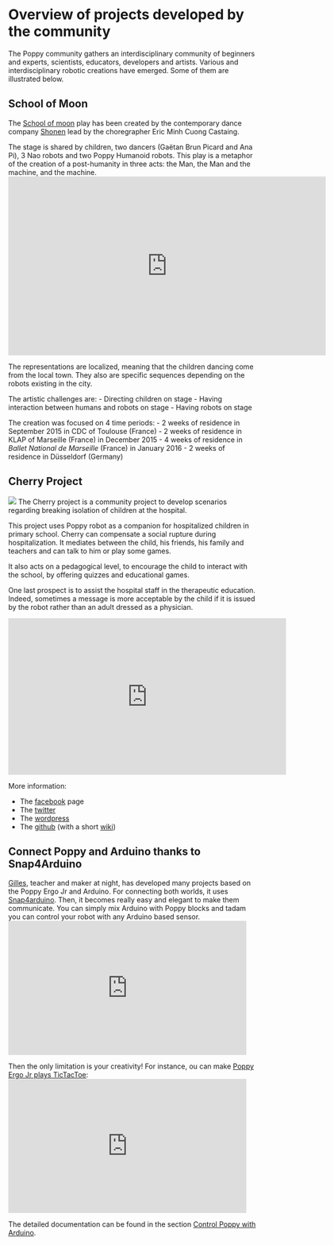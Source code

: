 # Overview of projects developed by the community

The Poppy community gathers an interdisciplinary community of beginners and experts, scientists, educators, developers and artists. Various and interdisciplinary robotic creations have emerged. Some of them are illustrated below.

## School of Moon

The [School of moon](http://shonen.info/schoolofmoon/) play has been created by the contemporary dance company [Shonen](http://shonen.info) lead by the choregrapher Eric Minh Cuong Castaing.

The stage is shared by children, two dancers (Gaëtan Brun Picard and Ana Pi), 3 Nao robots and two Poppy Humanoid robots. This play is a metaphor of the creation of a post-humanity in three acts: the Man, the Man and the machine, and the machine. <iframe src="https://player.vimeo.com/video/149653064" width="640" height="360" frameborder="0" webkitallowfullscreen mozallowfullscreen allowfullscreen mark="crwd-mark"></iframe> 

The representations are localized, meaning that the children dancing come from the local town. They also are specific sequences depending on the robots existing in the city.

The artistic challenges are: - Directing children on stage - Having interaction between humans and robots on stage - Having robots on stage

The creation was focused on 4 time periods: - 2 weeks of residence in September 2015 in CDC of Toulouse (France) - 2 weeks of residence in KLAP of Marseille (France) in December 2015 - 4 weeks of residence in *Ballet National de Marseille* (France) in January 2016 - 2 weeks of residence in Düsseldorf (Germany)

## Cherry Project

![](https://forum.poppy-project.org/uploads/default/original/2X/3/33984972217cd45f473246b130f0001df33ffcfc.png) The Cherry project is a community project to develop scenarios regarding breaking isolation of children at the hospital.

This project uses Poppy robot as a companion for hospitalized children in primary school. Cherry can compensate a social rupture during hospitalization. It mediates between the child, his friends, his family and teachers and can talk to him or play some games.

It also acts on a pedagogical level, to encourage the child to interact with the school, by offering quizzes and educational games.

One last prospect is to assist the hospital staff in the therapeutic education. Indeed, sometimes a message is more acceptable by the child if it is issued by the robot rather than an adult dressed as a physician.

<div style="text-align: center;">
  <iframe width="560" height="315" src="https://www.youtube.com/embed/URB1kDDScfM" frameborder="0" allowfullscreen></iframe>
</div>

More information:

* The [facebook](https://www.facebook.com/projetcherry/?ref=ts&fref=ts) page
* The [twitter](https://twitter.com/projetcherry)
* The [wordpress](https://projetcherry.wordpress.com/)
* The [github](https://github.com/Cherry-project) (with a short [wiki](https://github.com/Cherry-project/cherry-software/wiki))

## Connect Poppy and Arduino thanks to Snap4Arduino

[Gilles](https://forum.poppy-project.org/users/gilles_lassus/), teacher and maker at night, has developed many projects based on the Poppy Ergo Jr and Arduino. For connecting both worlds, it uses [Snap4arduino](http://s4a.cat/snap/). Then, it becomes really easy and elegant to make them communicate. You can simply mix Arduino with Poppy blocks and tadam you can control your robot with any Arduino based sensor. <iframe width="480" height="270" src="https://www.youtube.com/embed/FGKFoUICByE" frameborder="0" allowfullscreen mark="crwd-mark"></iframe> 

Then the only limitation is your creativity! For instance, ou can make [Poppy Ergo Jr plays TicTacToe](https://www.youtube.com/embed/usDAgvcEXJA): <iframe width="480" height="270" src="https://www.youtube.com/embed/usDAgvcEXJA" frameborder="0" allowfullscreen mark="crwd-mark"></iframe> 

The detailed documentation can be found in the section [Control Poppy with Arduino](#contrôler-poppy-avec-un-arduino-via-snap4arduino).
